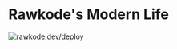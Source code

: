 # Rawkode's Modern Life

[![rawkode.dev/deploy](https://github.com/rawkode/rawkode/actions/workflows/rawkode.dev.yaml/badge.svg)](https://github.com/rawkode/rawkode/actions/workflows/rawkode.dev.yaml)
